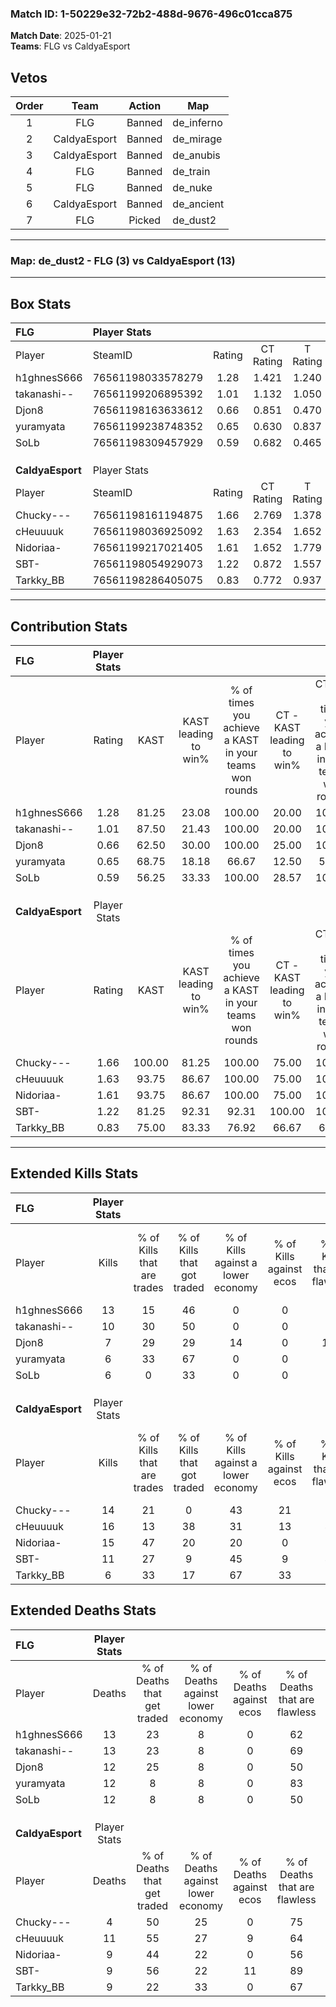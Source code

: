 ### Match ID: 1-50229e32-72b2-488d-9676-496c01cca875  
**Match Date**: 2025-01-21  
**Teams**: FLG vs CaldyaEsport  

## Vetos  

| Order | Team | Action | Map |
| :---: | :--: | :----: | --- |
| 1 | FLG | Banned | de_inferno |
| 2 | CaldyaEsport | Banned | de_mirage |
| 3 | CaldyaEsport | Banned | de_anubis |
| 4 | FLG | Banned | de_train |
| 5 | FLG | Banned | de_nuke |
| 6 | CaldyaEsport | Banned | de_ancient |
| 7 | FLG | Picked | de_dust2 |

---  

### **Map**: de_dust2 - FLG (3) vs CaldyaEsport (13)  
---  

## Box Stats  

| **FLG**          | Player Stats      |        |           |          |        |       |       |         |        |      |     |
| :- | :- | :-: | :-: | :-: | :-: | :-: | :-: | :-: | :-: | :-: | :-: |
| Player           | SteamID           | Rating | CT Rating | T Rating |  KAST  |  ADR  | Kills | Assists | Deaths | K/D  | HS% |
| h1ghnesS666      | 76561198033578279 |  1.28  |   1.421   |  1.240   | 81.25  | 100.3 |  13   |    5    |   13   | 1.00 | 53  |
| takanashi--      | 76561199206895392 |  1.01  |   1.132   |  1.050   | 87.50  | 55.6  |  10   |    4    |   13   | 0.77 | 40  |
| Djon8            | 76561198163633612 |  0.66  |   0.851   |  0.470   | 62.50  | 50.0  |   7   |    0    |   12   | 0.58 | 100 |
| yuramyata        | 76561199238748352 |  0.65  |   0.630   |  0.837   | 68.75  | 44.3  |   6   |    3    |   12   | 0.50 | 33  |
| SoLb             | 76561198309457929 |  0.59  |   0.682   |  0.465   | 56.25  | 56.1  |   6   |    3    |   12   | 0.50 | 50  |
|                  |                   |        |           |          |        |       |       |         |        |      |     |
|                  |                   |        |           |          |        |       |       |         |        |      |     |
|                  |                   |        |           |          |        |       |       |         |        |      |     |
| **CaldyaEsport** | Player Stats      |        |           |          |        |       |       |         |        |      |     |
| Player           | SteamID           | Rating | CT Rating | T Rating |  KAST  |  ADR  | Kills | Assists | Deaths | K/D  | HS% |
| Chucky---        | 76561198161194875 |  1.66  |   2.769   |  1.378   | 100.00 | 72.4  |  14   |    2    |   4    | 3.50 | 57  |
| cHeuuuuk         | 76561198036925092 |  1.63  |   2.354   |  1.652   | 93.75  | 106.4 |  16   |    7    |   11   | 1.45 | 68  |
| Nidoriaa-        | 76561199217021405 |  1.61  |   1.652   |  1.779   | 93.75  | 104.8 |  15   |    3    |   9    | 1.67 | 73  |
| SBT-             | 76561198054929073 |  1.22  |   0.872   |  1.557   | 81.25  | 70.9  |  11   |    7    |   9    | 1.22 | 36  |
| Tarkky_BB        | 76561198286405075 |  0.83  |   0.772   |  0.937   | 75.00  | 51.4  |   6   |    5    |   9    | 0.67 | 83  |
---  

## Contribution Stats  

| **FLG**          | Player Stats |        |                      |                                                        |                           |                                                             |                          |                                                            |
| :- | :-: | :-: | :-: | :-: | :-: | :-: | :-: | :-: |
| Player           |    Rating    |  KAST  | KAST leading to win% | % of times you achieve a KAST in your teams won rounds | CT - KAST leading to win% | CT - % of times you achieve a KAST in your teams won rounds | T - KAST leading to win% | T - % of times you achieve a KAST in your teams won rounds |
| h1ghnesS666      |     1.28     | 81.25  |        23.08         |                         100.00                         |           20.00           |                           100.00                            |          33.33           |                           100.00                           |
| takanashi--      |     1.01     | 87.50  |        21.43         |                         100.00                         |           20.00           |                           100.00                            |          25.00           |                           100.00                           |
| Djon8            |     0.66     | 62.50  |        30.00         |                         100.00                         |           25.00           |                           100.00                            |          50.00           |                           100.00                           |
| yuramyata        |     0.65     | 68.75  |        18.18         |                         66.67                          |           12.50           |                            50.00                            |          33.33           |                           100.00                           |
| SoLb             |     0.59     | 56.25  |        33.33         |                         100.00                         |           28.57           |                           100.00                            |          50.00           |                           100.00                           |
|                  |              |        |                      |                                                        |                           |                                                             |                          |                                                            |
|                  |              |        |                      |                                                        |                           |                                                             |                          |                                                            |
|                  |              |        |                      |                                                        |                           |                                                             |                          |                                                            |
| **CaldyaEsport** | Player Stats |        |                      |                                                        |                           |                                                             |                          |                                                            |
| Player           |    Rating    |  KAST  | KAST leading to win% | % of times you achieve a KAST in your teams won rounds | CT - KAST leading to win% | CT - % of times you achieve a KAST in your teams won rounds | T - KAST leading to win% | T - % of times you achieve a KAST in your teams won rounds |
| Chucky---        |     1.66     | 100.00 |        81.25         |                         100.00                         |           75.00           |                           100.00                            |          83.33           |                           100.00                           |
| cHeuuuuk         |     1.63     | 93.75  |        86.67         |                         100.00                         |           75.00           |                           100.00                            |          90.91           |                           100.00                           |
| Nidoriaa-        |     1.61     | 93.75  |        86.67         |                         100.00                         |           75.00           |                           100.00                            |          90.91           |                           100.00                           |
| SBT-             |     1.22     | 81.25  |        92.31         |                         92.31                          |          100.00           |                           100.00                            |          90.00           |                           90.00                            |
| Tarkky_BB        |     0.83     | 75.00  |        83.33         |                         76.92                          |           66.67           |                            66.67                            |          88.89           |                           80.00                            |
---  

## Extended Kills Stats  

| **FLG**          | Player Stats |                            |                            |                                    |                         |                              |                                 |                                       |                    |           |
| :- | :-: | :-: | :-: | :-: | :-: | :-: | :-: | :-: | :-: | :-: |
| Player           |    Kills     | % of Kills that are trades | % of Kills that got traded | % of Kills against a lower economy | % of Kills against ecos | % of Kills that are flawless | % of Kills that are close duels | % of Kills that are assisted by flash | Pistol Round Kills | AWP Kills |
| h1ghnesS666      |      13      |             15             |             46             |                 0                  |            0            |              77              |                8                |                   0                   |         0          |     3     |
| takanashi--      |      10      |             30             |             50             |                 0                  |            0            |              50              |                0                |                   0                   |         0          |     1     |
| Djon8            |      7       |             29             |             29             |                 14                 |            0            |             100              |                0                |                   0                   |         0          |     3     |
| yuramyata        |      6       |             33             |             67             |                 0                  |            0            |              67              |                0                |                   0                   |         1          |     0     |
| SoLb             |      6       |             0              |             33             |                 0                  |            0            |              50              |                0                |                   0                   |         0          |     0     |
|                  |              |                            |                            |                                    |                         |                              |                                 |                                       |                    |           |
|                  |              |                            |                            |                                    |                         |                              |                                 |                                       |                    |           |
|                  |              |                            |                            |                                    |                         |                              |                                 |                                       |                    |           |
| **CaldyaEsport** | Player Stats |                            |                            |                                    |                         |                              |                                 |                                       |                    |           |
| Player           |    Kills     | % of Kills that are trades | % of Kills that got traded | % of Kills against a lower economy | % of Kills against ecos | % of Kills that are flawless | % of Kills that are close duels | % of Kills that are assisted by flash | Pistol Round Kills | AWP Kills |
| Chucky---        |      14      |             21             |             0              |                 43                 |           21            |              86              |                7                |                  29                   |         6          |     4     |
| cHeuuuuk         |      16      |             13             |             38             |                 31                 |           13            |              44              |               13                |                  13                   |         0          |     1     |
| Nidoriaa-        |      15      |             47             |             20             |                 20                 |            0            |              73              |                0                |                  27                   |         0          |     1     |
| SBT-             |      11      |             27             |             9              |                 45                 |            9            |              45              |                9                |                   0                   |         0          |     0     |
| Tarkky_BB        |      6       |             33             |             17             |                 67                 |           33            |              67              |                0                |                  17                   |         0          |     0     |
## Extended Deaths Stats  

| **FLG**          | Player Stats |                             |                                   |                          |                               |                            |                           |               |
| :- | :-: | :-: | :-: | :-: | :-: | :-: | :-: | :-: |
| Player           |    Deaths    | % of Deaths that get traded | % of Deaths against lower economy | % of Deaths against ecos | % of Deaths that are flawless | % of Deaths that are close | % of Deaths while blinded | Deaths to AWP |
| h1ghnesS666      |      13      |             23              |                 8                 |            0             |              62               |             0              |            23             |       2       |
| takanashi--      |      13      |             23              |                 8                 |            0             |              69               |             8              |             8             |       1       |
| Djon8            |      12      |             25              |                 8                 |            0             |              50               |             0              |            17             |       0       |
| yuramyata        |      12      |              8              |                 8                 |            0             |              83               |             8              |            42             |       3       |
| SoLb             |      12      |              8              |                 8                 |            0             |              50               |             17             |             0             |       0       |
|                  |              |                             |                                   |                          |                               |                            |                           |               |
|                  |              |                             |                                   |                          |                               |                            |                           |               |
|                  |              |                             |                                   |                          |                               |                            |                           |               |
| **CaldyaEsport** | Player Stats |                             |                                   |                          |                               |                            |                           |               |
| Player           |    Deaths    | % of Deaths that get traded | % of Deaths against lower economy | % of Deaths against ecos | % of Deaths that are flawless | % of Deaths that are close | % of Deaths while blinded | Deaths to AWP |
| Chucky---        |      4       |             50              |                25                 |            0             |              75               |             0              |             0             |       0       |
| cHeuuuuk         |      11      |             55              |                27                 |            9             |              64               |             0              |             0             |       0       |
| Nidoriaa-        |      9       |             44              |                22                 |            0             |              56               |             0              |             0             |       0       |
| SBT-             |      9       |             56              |                22                 |            11            |              89               |             0              |             0             |       0       |
| Tarkky_BB        |      9       |             22              |                33                 |            0             |              67               |             11             |             0             |       1       |
